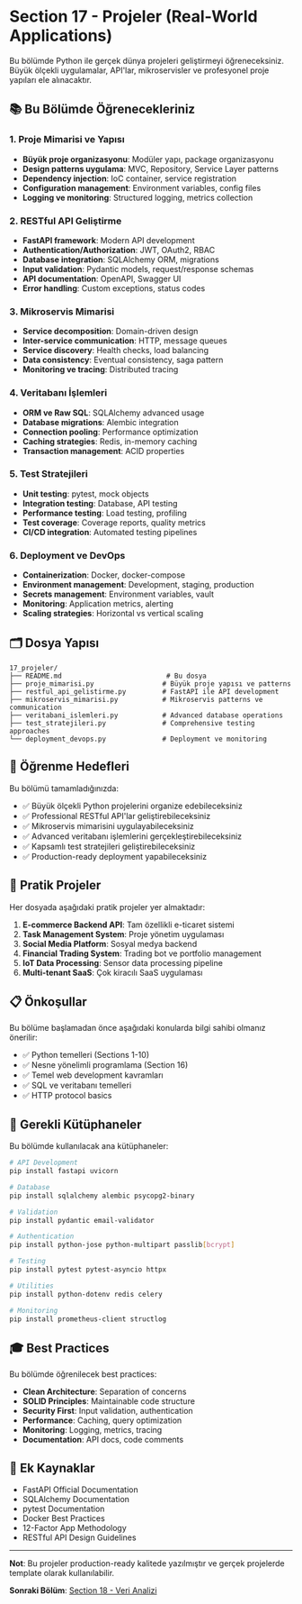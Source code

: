 # Section 17 - Projeler (Real-World Applications)

Bu bölümde Python ile gerçek dünya projeleri geliştirmeyi öğreneceksiniz. Büyük ölçekli uygulamalar, API'lar, mikroservisler ve profesyonel proje yapıları ele alınacaktır.

## 📚 Bu Bölümde Öğrenecekleriniz

### 1. Proje Mimarisi ve Yapısı
- **Büyük proje organizasyonu**: Modüler yapı, package organizasyonu
- **Design patterns uygulama**: MVC, Repository, Service Layer patterns
- **Dependency injection**: IoC container, service registration
- **Configuration management**: Environment variables, config files
- **Logging ve monitoring**: Structured logging, metrics collection

### 2. RESTful API Geliştirme
- **FastAPI framework**: Modern API development
- **Authentication/Authorization**: JWT, OAuth2, RBAC
- **Database integration**: SQLAlchemy ORM, migrations
- **Input validation**: Pydantic models, request/response schemas
- **API documentation**: OpenAPI, Swagger UI
- **Error handling**: Custom exceptions, status codes

### 3. Mikroservis Mimarisi
- **Service decomposition**: Domain-driven design
- **Inter-service communication**: HTTP, message queues
- **Service discovery**: Health checks, load balancing
- **Data consistency**: Eventual consistency, saga pattern
- **Monitoring ve tracing**: Distributed tracing

### 4. Veritabanı İşlemleri
- **ORM ve Raw SQL**: SQLAlchemy advanced usage
- **Database migrations**: Alembic integration
- **Connection pooling**: Performance optimization
- **Caching strategies**: Redis, in-memory caching
- **Transaction management**: ACID properties

### 5. Test Stratejileri
- **Unit testing**: pytest, mock objects
- **Integration testing**: Database, API testing
- **Performance testing**: Load testing, profiling
- **Test coverage**: Coverage reports, quality metrics
- **CI/CD integration**: Automated testing pipelines

### 6. Deployment ve DevOps
- **Containerization**: Docker, docker-compose
- **Environment management**: Development, staging, production
- **Secrets management**: Environment variables, vault
- **Monitoring**: Application metrics, alerting
- **Scaling strategies**: Horizontal vs vertical scaling

## 🗂️ Dosya Yapısı

```
17_projeler/
├── README.md                          # Bu dosya
├── proje_mimarisi.py                 # Büyük proje yapısı ve patterns
├── restful_api_gelistirme.py         # FastAPI ile API development
├── mikroservis_mimarisi.py           # Mikroservis patterns ve communication
├── veritabani_islemleri.py           # Advanced database operations
├── test_stratejileri.py              # Comprehensive testing approaches
└── deployment_devops.py              # Deployment ve monitoring
```

## 🎯 Öğrenme Hedefleri

Bu bölümü tamamladığınızda:

- ✅ Büyük ölçekli Python projelerini organize edebileceksiniz
- ✅ Professional RESTful API'lar geliştirebileceksiniz
- ✅ Mikroservis mimarisini uygulayabileceksiniz
- ✅ Advanced veritabanı işlemlerini gerçekleştirebileceksiniz
- ✅ Kapsamlı test stratejileri geliştirebileceksiniz
- ✅ Production-ready deployment yapabileceksiniz

## 🚀 Pratik Projeler

Her dosyada aşağıdaki pratik projeler yer almaktadır:

1. **E-commerce Backend API**: Tam özellikli e-ticaret sistemi
2. **Task Management System**: Proje yönetim uygulaması
3. **Social Media Platform**: Sosyal medya backend
4. **Financial Trading System**: Trading bot ve portfolio management
5. **IoT Data Processing**: Sensor data processing pipeline
6. **Multi-tenant SaaS**: Çok kiracılı SaaS uygulaması

## 📋 Önkoşullar

Bu bölüme başlamadan önce aşağıdaki konularda bilgi sahibi olmanız önerilir:

- ✅ Python temelleri (Sections 1-10)
- ✅ Nesne yönelimli programlama (Section 16)
- ✅ Temel web development kavramları
- ✅ SQL ve veritabanı temelleri
- ✅ HTTP protocol basics

## 🔧 Gerekli Kütüphaneler

Bu bölümde kullanılacak ana kütüphaneler:

```bash
# API Development
pip install fastapi uvicorn

# Database
pip install sqlalchemy alembic psycopg2-binary

# Validation
pip install pydantic email-validator

# Authentication
pip install python-jose python-multipart passlib[bcrypt]

# Testing
pip install pytest pytest-asyncio httpx

# Utilities
pip install python-dotenv redis celery

# Monitoring
pip install prometheus-client structlog
```

## 🎓 Best Practices

Bu bölümde öğrenilecek best practices:

- **Clean Architecture**: Separation of concerns
- **SOLID Principles**: Maintainable code structure  
- **Security First**: Input validation, authentication
- **Performance**: Caching, query optimization
- **Monitoring**: Logging, metrics, tracing
- **Documentation**: API docs, code comments

## 📖 Ek Kaynaklar

- FastAPI Official Documentation
- SQLAlchemy Documentation
- pytest Documentation
- Docker Best Practices
- 12-Factor App Methodology
- RESTful API Design Guidelines

---

**Not**: Bu projeler production-ready kalitede yazılmıştır ve gerçek projelerde template olarak kullanılabilir.

**Sonraki Bölüm**: [Section 18 - Veri Analizi](../18_veri_analizi/README.md)